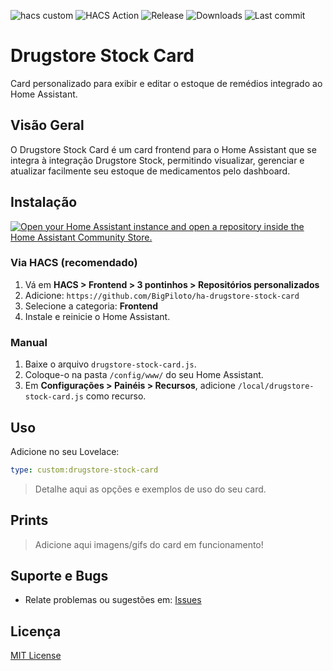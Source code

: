 ![hacs custom](https://img.shields.io/badge/hacs-custom-orange.svg)
![HACS Action](https://github.com/BigPiloto/ha-drugstore-stock-card/actions/workflows/hacs.yaml/badge.svg)
![Release](https://img.shields.io/github/v/release/BigPiloto/ha-drugstore-stock.svg)
![Downloads](https://img.shields.io/github/downloads/BigPiloto/ha-drugstore-stock/total.svg)
![Last commit](https://img.shields.io/github/last-commit/BigPiloto/ha-drugstore-stock.svg)

<!-- ![HACS Default](https://img.shields.io/badge/HACS-Default-blue.svg) Colocar na linha 2-->

# Drugstore Stock Card

Card personalizado para exibir e editar o estoque de remédios integrado ao Home Assistant.

## Visão Geral

O Drugstore Stock Card é um card frontend para o Home Assistant que se integra à integração Drugstore Stock, permitindo visualizar, gerenciar e atualizar facilmente seu estoque de medicamentos pelo dashboard.

## Instalação

[![Open your Home Assistant instance and open a repository inside the Home Assistant Community Store.](https://my.home-assistant.io/badges/hacs_repository.svg)](https://my.home-assistant.io/redirect/hacs_repository/?owner=BigPiloto&repository=ha-drugstore-stock-card&category=template)

### Via HACS (recomendado)
1. Vá em **HACS > Frontend > 3 pontinhos > Repositórios personalizados**
2. Adicione: `https://github.com/BigPiloto/ha-drugstore-stock-card`
3. Selecione a categoria: **Frontend**
4. Instale e reinicie o Home Assistant.

### Manual
1. Baixe o arquivo `drugstore-stock-card.js`.
2. Coloque-o na pasta `/config/www/` do seu Home Assistant.
3. Em **Configurações > Painéis > Recursos**, adicione `/local/drugstore-stock-card.js` como recurso.

## Uso

Adicione no seu Lovelace:

```yaml
type: custom:drugstore-stock-card
```

> Detalhe aqui as opções e exemplos de uso do seu card.

## Prints

> Adicione aqui imagens/gifs do card em funcionamento!

## Suporte e Bugs

- Relate problemas ou sugestões em: [Issues](https://github.com/BigPiloto/ha-drugstore-stock-card/issues)

## Licença

[MIT License](LICENSE)
